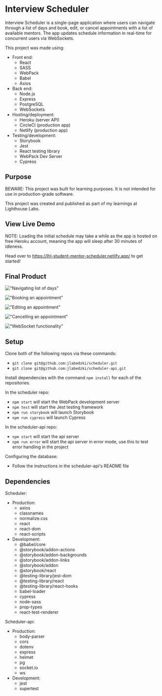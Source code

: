 # Interview Scheduler

Interview Scheduler is a single-page application where users can navigate through a list of days and book, edit, or cancel appointments with a list of available mentors. The app updates schedule information in real-time for concurrent users via WebSockets.

This project was made using:

- Front end:
  - React
  - SASS
  - WebPack
  - Babel
  - Axios
- Back end:
  - Node.js
  - Express
  - PostgreSQL
  - WebSockets
- Hosting/deployment:
  - Heroku (server API)
  - CircleCI (production app)
  - Netlify (production app)
- Testing/development:
  - Storybook
  - Jest
  - React testing library
  - WebPack Dev Server
  - Cypress

## Purpose

BEWARE: This project was built for learning purposes. It is not intended for use in production-grade software.

This project was created and published as part of my learnings at Lighthouse Labs.

## View Live Demo

NOTE: Loading the initial schedule may take a while as the app is hosted on free Heroku account, meaning the app will sleep after 30 minutes of idleness.

Head over to https://lhl-student-mentor-scheduler.netlify.app/ to get started!

## Final Product

!["Navigating list of days"](https://github.com/jlabedzki/scheduler/blob/master/docs/Navigate%20days.gif?raw=true)

!["Booking an appointment"](https://github.com/jlabedzki/scheduler/blob/master/docs/Book%20appointment.gif?raw=true)

!["Editing an appointment"](https://github.com/jlabedzki/scheduler/blob/master/docs/Edit%20appointment.gif?raw=true)

!["Cancelling an appointment"](https://github.com/jlabedzki/scheduler/blob/master/docs/Delete%20appointment.gif?raw=true)

!["WebSocket functionality"](https://github.com/jlabedzki/scheduler/blob/master/docs/WebSocket%20functionality.gif?raw=true)

## Setup

Clone both of the following repos via these commands:

- `git clone git@github.com:jlabedzki/scheduler.git`
- `git clone git@github.com:jlabedzki/scheduler-api.git`

Install dependencies with the command `npm install` for each of the repositories.

In the scheduler repo:

- `npm start` will start the WebPack development server
- `npm test` will start the Jest testing framework
- `npm run storybook` will launch Storybook
- `npm run cypress` will launch Cypress

In the scheduler-api repo:

- `npm start` will start the api server
- `npm run error` will start the api server in error mode, use this to test error handling in the project

Configuring the database:

- Follow the instructions in the scheduler-api's README file

## Dependencies

Scheduler:

- Production:
  - axios
  - classnames
  - normalize.css
  - react
  - react-dom
  - react-scripts
- Development:
  - @babel/core
  - @storybook/addon-actions
  - @storybook/addon-backgrounds
  - @storybook/addon-links
  - @storybook/addon
  - @storybook/react
  - @testing-library/jest-dom
  - @testing-library/react
  - @testing-library/react-hooks
  - babel-loader
  - cypress
  - node-sass
  - prop-types
  - react-test-renderer

Scheduler-api:

- Production:
  - body-parser
  - cors
  - dotenv
  - express
  - helmet
  - pg
  - socket.io
  - ws
- Development:
  - jest
  - supertest
